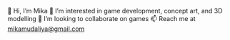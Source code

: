 👋 Hi, I’m Mika
👀 I’m interested in game development, concept art, and 3D modelling
💞️ I’m looking to collaborate on games
📫 Reach me at mikamudaliya@gmail.com
